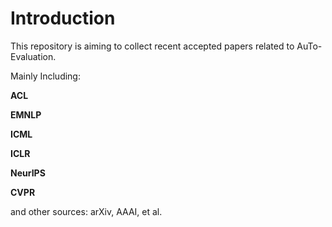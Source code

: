 # Introduction

This repository is aiming to collect recent accepted papers related to AuTo-Evaluation.

Mainly Including:

**ACL**

**EMNLP**

**ICML**

**ICLR**

**NeurIPS**

**CVPR**

and other sources: arXiv, AAAI, et al.

